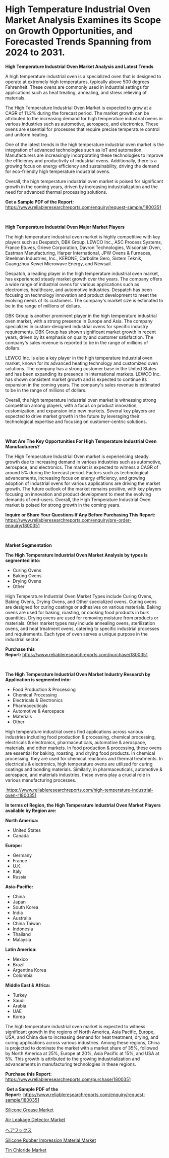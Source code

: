 <p><h1>High Temperature Industrial Oven Market Analysis Examines its Scope on Growth Opportunities, and Forecasted Trends Spanning from 2024 to 2031.</h1></p><p><strong>High Temperature Industrial Oven Market Analysis and Latest Trends</strong></p>
<p><p>A high temperature industrial oven is a specialized oven that is designed to operate at extremely high temperatures, typically above 500 degrees Fahrenheit. These ovens are commonly used in industrial settings for applications such as heat treating, annealing, and stress relieving of materials.</p><p>The High Temperature Industrial Oven Market is expected to grow at a CAGR of 11.2% during the forecast period. The market growth can be attributed to the increasing demand for high temperature industrial ovens in various industries such as automotive, aerospace, and electronics. These ovens are essential for processes that require precise temperature control and uniform heating.</p><p>One of the latest trends in the high temperature industrial oven market is the integration of advanced technologies such as IoT and automation. Manufacturers are increasingly incorporating these technologies to improve the efficiency and productivity of industrial ovens. Additionally, there is a growing focus on energy efficiency and sustainability, driving the demand for eco-friendly high temperature industrial ovens.</p><p>Overall, the high temperature industrial oven market is poised for significant growth in the coming years, driven by increasing industrialization and the need for advanced thermal processing solutions.</p></p>
<p><strong>Get a Sample PDF of the Report:&nbsp;</strong> <a href="https://www.reliableresearchreports.com/enquiry/request-sample/1800351">https://www.reliableresearchreports.com/enquiry/request-sample/1800351</a></p>
<p>&nbsp;</p>
<p><strong>High Temperature Industrial Oven Major Market Players</strong></p>
<p><p>The high temperature industrial oven market is highly competitive with key players such as Despatch, DBK Group, LEWCO Inc., ASC Process Systems, France Etuves, Grieve Corporation, Davron Technologies, Wisconsin Oven, Eastman Manufacturing, Harper International, JPW Ovens & Furnaces, Steelman Industries, Inc., KERONE, Carbolite Gero, Sistem Teknik, Guangzhou Kewei Microwave Energy, and Newsail.</p><p>Despatch, a leading player in the high temperature industrial oven market, has experienced steady market growth over the years. The company offers a wide range of industrial ovens for various applications such as electronics, healthcare, and automotive industries. Despatch has been focusing on technology innovation and product development to meet the evolving needs of its customers. The company's market size is estimated to be in the range of millions of dollars.</p><p>DBK Group is another prominent player in the high temperature industrial oven market, with a strong presence in Europe and Asia. The company specializes in custom-designed industrial ovens for specific industry requirements. DBK Group has shown significant market growth in recent years, driven by its emphasis on quality and customer satisfaction. The company's sales revenue is reported to be in the range of millions of dollars.</p><p>LEWCO Inc. is also a key player in the high temperature industrial oven market, known for its advanced heating technology and customized oven solutions. The company has a strong customer base in the United States and has been expanding its presence in international markets. LEWCO Inc. has shown consistent market growth and is expected to continue its expansion in the coming years. The company's sales revenue is estimated to be in the range of millions of dollars.</p><p>Overall, the high temperature industrial oven market is witnessing strong competition among players, with a focus on product innovation, customization, and expansion into new markets. Several key players are expected to drive market growth in the future by leveraging their technological expertise and focusing on customer-centric solutions.</p></p>
<p>&nbsp;</p>
<p><strong>What Are The Key Opportunities For High Temperature Industrial Oven Manufacturers?</strong></p>
<p><p>The High Temperature Industrial Oven market is experiencing steady growth due to increasing demand in various industries such as automotive, aerospace, and electronics. The market is expected to witness a CAGR of around 5% during the forecast period. Factors such as technological advancements, increasing focus on energy efficiency, and growing adoption of industrial ovens for various applications are driving the market growth. The future outlook of the market remains positive, with key players focusing on innovation and product development to meet the evolving demands of end-users. Overall, the High Temperature Industrial Oven market is poised for strong growth in the coming years.</p></p>
<p><strong>Inquire or Share Your Questions If Any Before Purchasing This Report:</strong> <a href="https://www.reliableresearchreports.com/enquiry/pre-order-enquiry/1800351">https://www.reliableresearchreports.com/enquiry/pre-order-enquiry/1800351</a></p>
<p>&nbsp;</p>
<p><strong>Market Segmentation</strong></p>
<p><strong>The High Temperature Industrial Oven Market Analysis by types is segmented into:</strong></p>
<p><ul><li>Curing Ovens</li><li>Baking Ovens</li><li>Drying Ovens</li><li>Other</li></ul></p>
<p><p>High Temperature Industrial Oven Market Types include Curing Ovens, Baking Ovens, Drying Ovens, and Other specialized ovens. Curing ovens are designed for curing coatings or adhesives on various materials. Baking ovens are used for baking, roasting, or cooking food products in bulk quantities. Drying ovens are used for removing moisture from products or materials. Other market types may include annealing ovens, sterilization ovens, and heat treatment ovens, catering to specific industrial processes and requirements. Each type of oven serves a unique purpose in the industrial sector.</p></p>
<p><strong>Purchase this Report:&nbsp;</strong><a href="https://www.reliableresearchreports.com/purchase/1800351">https://www.reliableresearchreports.com/purchase/1800351</a></p>
<p>&nbsp;</p>
<p><strong>The High Temperature Industrial Oven Market Industry Research by Application is segmented into:</strong></p>
<p><ul><li>Food Production & Processing</li><li>Chemical Processing</li><li>Electricals & Electronics</li><li>Pharmaceuticals</li><li>Automotive & Aerospace</li><li>Materials</li><li>Other</li></ul></p>
<p><p>High temperature industrial ovens find applications across various industries including food production & processing, chemical processing, electricals & electronics, pharmaceuticals, automotive & aerospace, materials, and other markets. In food production & processing, these ovens are essential for baking, roasting, and drying food products. In chemical processing, they are used for chemical reactions and thermal treatments. In electricals & electronics, high temperature ovens are utilized for curing coatings and bonding materials. Similarly, in pharmaceuticals, automotive & aerospace, and materials industries, these ovens play a crucial role in various manufacturing processes.</p></p>
<p><a href="https://www.reliableresearchreports.com/high-temperature-industrial-oven-r1800351">&nbsp;https://www.reliableresearchreports.com/high-temperature-industrial-oven-r1800351</a></p>
<p><strong>In terms of Region, the High Temperature Industrial Oven Market Players available by Region are:</strong></p>
<p>
    <p> <strong> North America: </strong>
        <ul>
            <li>United States</li>
            <li>Canada</li>
        </ul>
        </p> 
    <p> <strong> Europe: </strong>
        <ul>
            <li>Germany</li>
            <li>France</li>
            <li>U.K.</li>
            <li>Italy</li>
            <li>Russia</li>
        </ul>
        </p> 
    <p> <strong> Asia-Pacific: </strong>
        <ul>
            <li>China</li>
            <li>Japan</li>
            <li>South Korea</li>
            <li>India</li>
            <li>Australia</li>
            <li>China Taiwan</li>
            <li>Indonesia</li>
            <li>Thailand</li>
            <li>Malaysia</li>
        </ul>
        </p> 
    <p> <strong> Latin America: </strong>
        <ul>
            <li>Mexico</li>
            <li>Brazil</li>
            <li>Argentina Korea</li>
            <li>Colombia</li>
        </ul>
        </p> 
    <p> <strong> Middle East & Africa: </strong>
        <ul>
            <li>Turkey</li>
            <li>Saudi</li>
            <li>Arabia</li>
            <li>UAE</li>
            <li>Korea</li>
        </ul>
    </p>
    </p>
<p><p>The high temperature industrial oven market is expected to witness significant growth in the regions of North America, Asia Pacific, Europe, USA, and China due to increasing demand for heat treatment, drying, and curing applications across various industries. Among these regions, China is projected to dominate the market with a market share of 35%, followed by North America at 25%, Europe at 20%, Asia Pacific at 15%, and USA at 5%. This growth is attributed to the growing industrialization and advancements in manufacturing technologies in these regions.</p></p>
<p><strong>Purchase this Report: </strong><a href="https://www.reliableresearchreports.com/purchase/1800351">https://www.reliableresearchreports.com/purchase/1800351</a></p>
<p>&nbsp;<strong>Get a Sample PDF of the Report:&nbsp;&nbsp;</strong><a href="https://www.reliableresearchreports.com/enquiry/request-sample/1800351">https://www.reliableresearchreports.com/enquiry/request-sample/1800351</a></p>
<p><strong></strong></p>
<p><p><a href="https://issuu.com/reportprime-2/docs/silicone-grease-market-size-2030.pptx">Silicone Grease Market</a></p><p><a href="https://github.com/biheemgalvinlouises6hokrh3h/Market-Research-Report-List-2/blob/main/air-leakage-detector-market.md">Air Leakage Detector Market</a></p><p><a href="https://github.com/dadanedu33/Market-Research-Report-List-1/blob/main/551274432201.md">ヘアワックス</a></p><p><a href="https://issuu.com/reportprime-2/docs/silicone-rubber-impression-material-market-size-20">Silicone Rubber Impression Material Market</a></p><p><a href="https://www.linkedin.com/pulse/tin-chloride-market-analysis-examines-its-scope-growth-opportunities-vpdue?trackingId=gKQvUh4rXrSNZkecQqhq%2BA%3D%3D">Tin Chloride Market</a></p></p>